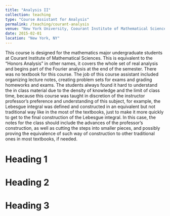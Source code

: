 ```yaml
---
title: "Analysis II"
collection: teaching
type: "Course Assistant for Analysis"
permalink: /teaching/courant-analysis
venue: "New York University, Coourant Institute of Mathematical Sciences"
date: 2015-02-01
location: "New York, NY"
---
```


This course is designed for the mathematics major undergraduate students at Courant Institute of Mathematical Sciences. This is equivalent to the “Honors Analysis” in other names, it covers the whole set of real analysis and begins part of the Fourier analysis at the end of the semester. There was no textbook for this course. The job of this course assistant included organizing lecture notes, creating problem sets for exams and grading homeworks and exams. The students always found it hard to understand the in class material due to the density of knowledge and the limit of class time, because this course was taught in discretion of the instructor professor’s preference and understanding of this subject, for example, the Lebesgue integral was defined and constructed in an equivalent but not traditional way like in the most of the textbooks, just to make it more quickly to get to the final construction of the Lebesgue integral. In this case, the notes for the class should include the advances of the professor’s construction, as well as cutting the steps into smaller pieces, and possibly proving the equivalence of such way of construction to other traditional ones in most textbooks, if needed.

Heading 1
======

Heading 2
======

Heading 3
======
